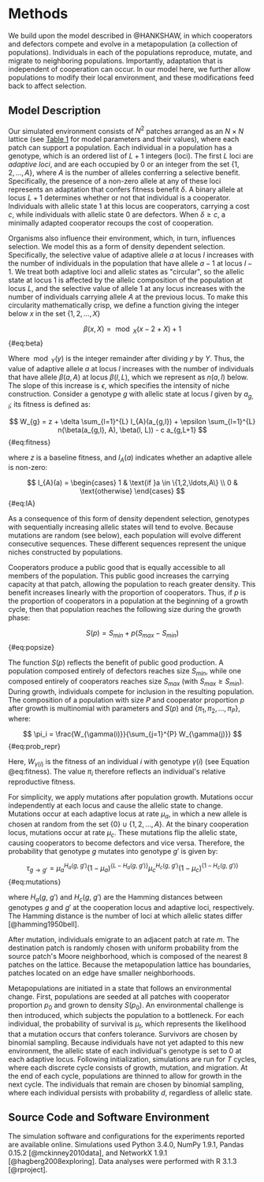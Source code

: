 # Methods

We build upon the model described in @HANKSHAW, in which cooperators and defectors compete and evolve in a metapopulation (a collection of populations). Individuals in each of the populations reproduce, mutate, and migrate to neighboring populations. Importantly, adaptation that is independent of cooperation can occur. In our model here, we further allow populations to modify their local environment, and these modifications feed back to affect selection.

## Model Description

Our simulated environment consists of $N^2$ patches arranged as an $N \times N$ lattice (see [Table 1](#tables) for model parameters and their values), where each patch can support a population. Each individual in a population has a genotype, which is an ordered list of $L+1$ integers (loci). The first $L$ loci are *adaptive loci*, and are each occupied by $0$ or an integer from the set $\{1, 2, \ldots, A\}$, where $A$ is the number of alleles conferring a selective benefit. Specifically, the presence of a non-zero allele at any of these loci represents an adaptation that confers fitness benefit $\delta$. A binary allele at locus $L+1$ determines whether or not that individual is a cooperator. Individuals with allelic state $1$ at this locus are cooperators, carrying a cost $c$, while individuals with allelic state $0$ are defectors. When $\delta \ge c$, a minimally adapted cooperator recoups the cost of cooperation.

Organisms also influence their environment, which, in turn, influences selection. We model this as a form of density dependent selection. Specifically, the selective value of adaptive allele $a$ at locus $l$ increases with the number of individuals in the population that have allele $a-1$ at locus $l-1$. We treat both adaptive loci and allelic states as "circular", so the allelic state at locus 1 is affected by the allelic composition of the population at locus $L$, and the selective value of allele 1 at any locus increases with the number of individuals carrying allele $A$ at the previous locus. To make this circularity mathematically crisp, we define a function giving the integer below $x$ in the set $\{1, 2, \ldots, X\}$ 

$$ \beta(x, X) = \bmod_{X}(x - 2 + X) + 1 $$ {#eq:beta}

Where $\bmod_{Y}(y)$ is the integer remainder after dividing $y$ by $Y$. Thus, the value of adaptive allele $a$ at locus $l$ increases with the number of individuals that have allele $\beta(a,A)$ at locus $\beta(l, L)$, which we represent as $n(a,l)$ below. The slope of this increase is $\epsilon$, which specifies the intensity of niche construction. Consider a genotype $g$ with allelic state at locus $l$ given by $a_{g,l}$; its fitness is defined as:

$$ W_{g} = z + \delta \sum_{l=1}^{L} I_{A}(a_{g,l}) + \epsilon \sum_{l=1}^{L} n(\beta(a_{g,l}, A), \beta(l, L)) - c a_{g,L+1} $$ {#eq:fitness}

where $z$ is a baseline fitness, and $I_{A}(a)$ indicates whether an adaptive allele is non-zero:

$$
I_{A}(a) =
\begin{cases}
    1 & \text{if }a \in \{1,2,\ldots,A\} \\
    0 & \text{otherwise}
\end{cases}
$$ {#eq:IA}

As a consequence of this form of density dependent selection, genotypes with sequentially increasing allelic states will tend to evolve. Because mutations are random (see below), each population will evolve different consecutive sequences. These different sequences represent the unique niches constructed by populations.

Cooperators produce a public good that is equally accessible to all members of the population. This public good increases the carrying capacity at that patch, allowing the population to reach greater density. This benefit increases linearly with the proportion of cooperators. Thus, if $p$ is the proportion of cooperators in a population at the beginning of a growth cycle, then that population reaches the following size during the growth phase:

$$ S(p) = S_{min} + p (S_{max} - S_{min}) $$ {#eq:popsize}

The function $S(p)$ reflects the benefit of public good production. A population composed entirely of defectors reaches size $S_{min}$, while one composed entirely of cooperators reaches size $S_{max}$ (with $S_{max} \ge S_{min}$). During growth, individuals compete for inclusion in the resulting population. The composition of a population with size $P$ and cooperator proportion $p$ after growth is multinomial with parameters and $S(p)$ and $\{\pi_1, \pi_2, \ldots, \pi_{P}\}$, where:

$$ \pi_i = \frac{W_{\gamma(i)}}{\sum_{j=1}^{P} W_{\gamma(j)}} $$ {#eq:prob_repr}

Here, $W_{\gamma(i)}$ is the fitness of an individual $i$ with genotype $\gamma(i)$ (see Equation @eq:fitness). The value $\pi_i$ therefore reflects an individual's relative reproductive fitness.

For simplicity, we apply mutations after population growth. Mutations occur independently at each locus and cause the allelic state to change. Mutations occur at each adaptive locus at rate $\mu_{a}$, in which a new allele is chosen at random from the set $\{0\} \cup \{1, 2, \ldots, A\}$. At the binary cooperation locus, mutations occur at rate $\mu_{c}$. These mutations flip the allelic state, causing cooperators to become defectors and vice versa. Therefore, the probability that genotype $g$ mutates into genotype $g'$ is given by:

$$ \tau_{g \rightarrow g'} = \mu_{a}^{H_{a}(g,~g')}(1-\mu_{a})^{\{L-H_{a}(g,~g')\}} \mu_{c}^{H_{c}(g,~g')} (1-\mu_{c})^{\{1-H_{c}(g,~g')\}} $$ {#eq:mutations}

where $H_{a}(g,~g')$ and $H_{c}(g,~g')$ are the Hamming distances between genotypes $g$ and $g'$ at the cooperation locus and adaptive loci, respectively. The Hamming distance is the number of loci at which allelic states differ [@hamming1950bell].

After mutation, individuals emigrate to an adjacent patch at rate $m$. The destination patch is randomly chosen with uniform probability from the source patch's Moore neighborhood, which is composed of the nearest 8 patches on the lattice. Because the metapopulation lattice has boundaries, patches located on an edge have smaller neighborhoods.

Metapopulations are initiated in a state that follows an environmental change. First, populations are seeded at all patches with cooperator proportion $p_{0}$ and grown to density $S(p_{0})$. An environmental challenge is then introduced, which subjects the population to a bottleneck. For each individual, the probability of survival is $\mu_{t}$, which represents the likelihood that a mutation occurs that confers tolerance. Survivors are chosen by binomial sampling. Because individuals have not yet adapted to this new environment, the allelic state of each individual's genotype is set to $0$ at each adaptive locus. Following initialization, simulations are run for $T$ cycles, where each discrete cycle consists of growth, mutation, and migration. At the end of each cycle, populations are thinned to allow for growth in the next cycle. The individuals that remain are chosen by binomial sampling, where each individual persists with probability $d$, regardless of allelic state.


## Source Code and Software Environment

The simulation software and configurations for the experiments reported are available online. Simulations used Python 3.4.0, NumPy 1.9.1, Pandas 0.15.2 [@mckinney2010data], and NetworkX 1.9.1 [@hagberg2008exploring]. Data analyses were performed with R 3.1.3 [@rproject].


